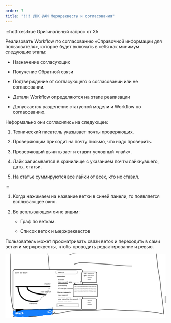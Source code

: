 ```yaml
---
order: 7
title: "!!! @DK @AM Мержреквесты и согласования"
---
```


:::hotfixes:true Оригинальный запрос от X5

Реализовать Workflow по согласованию «Справочной информации для пользователя», которое будет включать в себя как минимум следующие этапы:

-  Назначение согласующих

-  Получение Обратной связи

-  Подтверждение от согласующего о согласовании или не согласовании.

-  Детали Workflow определяются на этапе реализации

-  Допускается разделение статусной модели и Workflow по согласованию.

Неформально они согласились на следующее:

1. Технический писатель указывает почты проверяющих.

2. Проверяющим приходит на почту письмо, что надо проверить.

3. Проверяющий вычитывает и ставит условный «лайк».

4. Лайк записывается в хранилище с указанием почты лайкнувшего, даты, статьи.

5. На статье суммируются все лайки от всех, кто их ставил.

:::



1. Когда нажимаем на название ветки в синей панели, то появляется всплывающее окно.

2. Во всплывающем окне видим:

   -  Граф по веткам.

   -  Список веток и мержреквестов

Пользователь может просматривать связи веток и переходить в сами ветки и мержреквесты, чтобы проводить редактирование и ревью.

![](./mr_0.png)